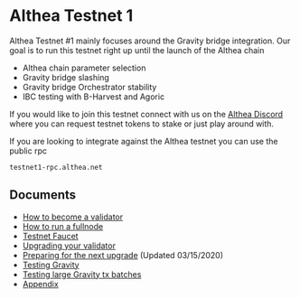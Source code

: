 # Althea Testnet 1

Althea Testnet #1 mainly focuses around the Gravity bridge integration. Our goal is to run this testnet right up until the launch of the Althea chain

- Althea chain parameter selection
- Gravity bridge slashing
- Gravity bridge Orchestrator stability
- IBC testing with B-Harvest and Agoric

If you would like to join this testnet connect with us on the [Althea Discord](https://discordapp.com/invite/vw8twzR) where you can request testnet tokens to stake or just play around with.

If you are looking to integrate against the Althea testnet you can use the public rpc

```
testnet1-rpc.althea.net
```

## Documents

- [How to become a validator](althea-testnet-docs/setting-up-a-validator.md)
- [How to run a fullnode](althea-testnet-docs/setting-up-a-fullnode.md)
- [Testnet Faucet](althea-testnet-docs/faucet.md)
- [Upgrading your validator](althea-testnet-docs/upgrading.md)
- [Preparing for the next upgrade](althea-testnet-docs/preparing-for-upgrade.md) (Updated 03/15/2020)
- [Testing Gravity](althea-testnet-docs/testing-gravity.md)
- [Testing large Gravity tx batches](althea-testnet-docs/big-build-batch.md)
- [Appendix](althea-testnet-docs/appendix.md)
